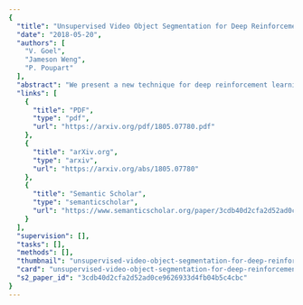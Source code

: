 ```yaml
---
{
  "title": "Unsupervised Video Object Segmentation for Deep Reinforcement Learning",
  "date": "2018-05-20",
  "authors": [
    "V. Goel",
    "Jameson Weng",
    "P. Poupart"
  ],
  "abstract": "We present a new technique for deep reinforcement learning that automatically detects moving objects and uses the relevant information for action selection. The detection of moving objects is done in an unsupervised way by exploiting structure from motion. Instead of directly learning a policy from raw images, the agent first learns to detect and segment moving objects by exploiting flow information in video sequences. The learned representation is then used to focus the policy of the agent on the moving objects. Over time, the agent identifies which objects are critical for decision making and gradually builds a policy based on relevant moving objects. This approach, which we call Motion-Oriented REinforcement Learning (MOREL), is demonstrated on a suite of Atari games where the ability to detect moving objects reduces the amount of interaction needed with the environment to obtain a good policy. Furthermore, the resulting policy is more interpretable than policies that directly map images to actions or values with a black box neural network. We can gain insight into the policy by inspecting the segmentation and motion of each object detected by the agent. This allows practitioners to confirm whether a policy is making decisions based on sensible information.",
  "links": [
    {
      "title": "PDF",
      "type": "pdf",
      "url": "https://arxiv.org/pdf/1805.07780.pdf"
    },
    {
      "title": "arXiv.org",
      "type": "arxiv",
      "url": "https://arxiv.org/abs/1805.07780"
    },
    {
      "title": "Semantic Scholar",
      "type": "semanticscholar",
      "url": "https://www.semanticscholar.org/paper/3cdb40d2cfa2d52ad0ce9626933d4fb04b5c4cbc"
    }
  ],
  "supervision": [],
  "tasks": [],
  "methods": [],
  "thumbnail": "unsupervised-video-object-segmentation-for-deep-reinforcement-learning-thumb.jpg",
  "card": "unsupervised-video-object-segmentation-for-deep-reinforcement-learning-card.jpg",
  "s2_paper_id": "3cdb40d2cfa2d52ad0ce9626933d4fb04b5c4cbc"
}
---
```



